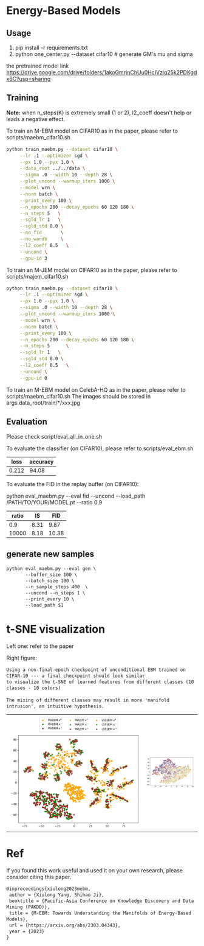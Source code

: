 # Energy-Based Models


## Usage

1. pip install -r requirements.txt
2. python one_center.py --dataset cifar10  # generate GM's mu and sigma

the pretrained model link https://drive.google.com/drive/folders/1akoGmrjnChUu0HcIVziq25k2PDKgdx6C?usp=sharing

## Training

**Note:** when n_steps(K) is extremely small (1 or 2), l2_coeff doesn't help or leads a negative effect.

To train an M-EBM model on CIFAR10 as in the paper, please refer to scripts/maebm_cifar10.sh

```bash
python train_maebm.py --dataset cifar10 \
     --lr .1 --optimizer sgd \
     --px 1.0 --pyx 1.0 \
     --data_root ../../data \
     --sigma .0 --width 10 --depth 28 \
     --plot_uncond --warmup_iters 1000 \
     --model wrn \
     --norm batch \
     --print_every 100 \
     --n_epochs 200 --decay_epochs 60 120 180 \
     --n_steps 5   \
     --sgld_lr 1   \
     --sgld_std 0.0 \
     --no_fid       \
     --no_wandb     \
     --l2_coeff 0.5   \
     --uncond \
     --gpu-id 3
```


To train an M-JEM model on CIFAR10 as in the paper, please refer to scripts/majem_cifar10.sh

```bash
python train_maebm.py --dataset cifar10 \
     --lr .1 --optimizer sgd \
     --px 1.0 --pyx 1.0 \
     --sigma .0 --width 10 --depth 28 \
     --plot_uncond --warmup_iters 1000 \
     --model wrn \
     --norm batch \
     --print_every 100 \
     --n_epochs 200 --decay_epochs 60 120 180 \
     --n_steps 5      \
     --sgld_lr 1   \
     --sgld_std 0.0 \
     --l2_coeff 0.5   \
     --uncond \
     --gpu-id 0
```


To train an M-EBM model on CelebA-HQ as in the paper, please refer to scripts/maebm_cifar10.sh
The images should be stored in args.data_root/train/*/xxx.jpg

## Evaluation

Please check script/eval_all_in_one.sh

To evaluate the classifier (on CIFAR10), please refer to scripts/eval_ebm.sh

loss  |  accuracy
------|-----------
0.212 |   94.08

To evaluate the FID in the replay buffer (on CIFAR10):

python eval_maebm.py --eval fid --uncond --load_path /PATH/TO/YOUR/MODEL.pt --ratio 0.9

ratio  |   IS | FID
-------|------|---------
0.9    | 8.31 | 9.87
10000  | 8.18 | 10.38



## generate new samples

```
python eval_maebm.py --eval gen \
       --buffer_size 100 \
       --batch_size 100 \
       --n_sample_steps 400  \
       --uncond --n_steps 1 \
       --print_every 10 \
       --load_path $1
```

# t-SNE visualization

Left one: refer to the paper

Right figure: 
```
Using a non-final-epoch checkpoint of unconditional EBM trained on CIFAR-10 --- a final checkpoint should look similar
to visualize the t-SNE of learned features from different classes (10 classes - 10 colors)

The mixing of different classes may result in more 'manifold intrusion', an intuitive hypothesis. 
```



|  |  |
|--|--|
| ![all](https://github.com/sndnyang/mebm/blob/master/tsne.png)  | ![uncond_category](https://github.com/sndnyang/mebm/blob/master/uncond_categorial_tsne.png) |


# Ref
If you found this work useful and used it on your own research, please consider citing this paper.

```
@inproceedings{xiulong2023mebm,
 author = {Xiulong Yang, Shihao Ji},
 booktitle = {Pacific-Asia Conference on Knowledge Discovery and Data Mining (PAKDD)},
 title = {M-EBM: Towards Understanding the Manifolds of Energy-Based Models},
 url = {https://arxiv.org/abs/2303.04343},
 year = {2023}
}
```
